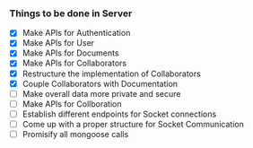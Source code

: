 ### Things to be done in Server

- [x] Make APIs for Authentication
- [x] Make APIs for User
- [x] Make APIs for Documents
- [x] Make APIs for Collaborators
- [x] Restructure the implementation of Collaborators
- [x] Couple Collaborators with Documentation
- [ ] Make overall data more private and secure
- [ ] Make APIs for Collboration
- [ ] Establish different endpoints for Socket connections
- [ ] Come up with a proper structure for Socket Communication
- [ ] Promisify all mongoose calls
